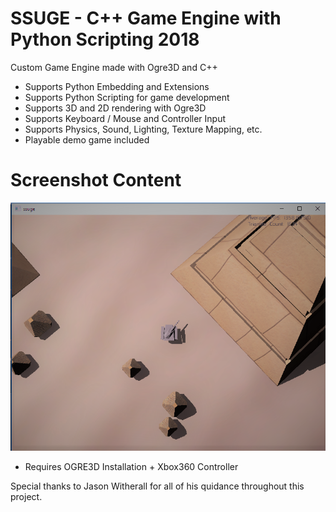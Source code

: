 # SSUGE - C++ Game Engine with Python Scripting 2018

Custom Game Engine made with Ogre3D and C++
- Supports Python Embedding and Extensions
- Supports Python Scripting for game development
- Supports 3D and 2D rendering with Ogre3D
- Supports Keyboard / Mouse and Controller Input
- Supports Physics, Sound, Lighting, Texture Mapping, etc.
- Playable demo game included

# Screenshot Content
![alt text](https://raw.githubusercontent.com/DaltonFox/SSUGE/master/GitContent/Image_demo.png)

- Requires OGRE3D Installation + Xbox360 Controller

Special thanks to Jason Witherall for all of his quidance throughout this project.
